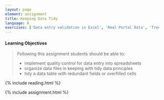 ```yaml
---
layout: page
element: assignment
title: Keeping Data Tidy
language: R
exercises: ['Data entry validation in Excel', 'Real Portal Data', 'Tree Biomass']
---
```


#### Learning Objectives

> Following this assignment students should be able to:
>
> - implement quality control for data entry into spreadsheets
> - organize data files in keeping with tidy data principles
> - tidy a data table with redundant fields or overfilled cells

{% include reading.html %}

{% include assignment.html %}
